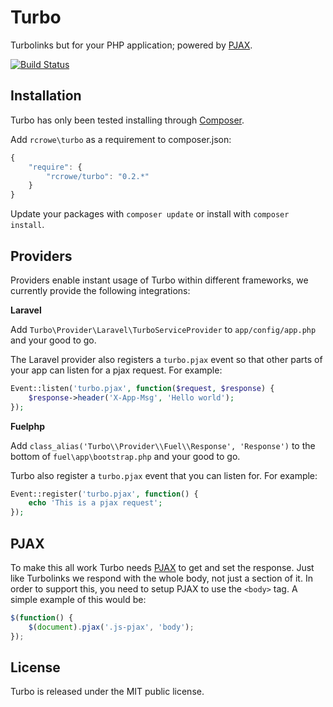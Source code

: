 Turbo
=====

Turbolinks but for your PHP application; powered by [PJAX](https://github.com/defunkt/jquery-pjax).

[![Build Status](https://travis-ci.org/rcrowe/Turbo.png?branch=master)](https://travis-ci.org/rcrowe/Turbo)

Installation
------------

Turbo has only been tested installing through [Composer](http://getcomposer.org/).

Add `rcrowe\turbo` as a requirement to composer.json:

```javascript
{
    "require": {
        "rcrowe/turbo": "0.2.*"
    }
}
```

Update your packages with `composer update` or install with `composer install`.

Providers
---------

Providers enable instant usage of Turbo within different frameworks, we currently provide the following integrations:

**Laravel**

Add `Turbo\Provider\Laravel\TurboServiceProvider` to `app/config/app.php` and your good to go.

The Laravel provider also registers a `turbo.pjax` event so that other parts of your app can listen for a pjax request. For example:

```php
Event::listen('turbo.pjax', function($request, $response) {
    $response->header('X-App-Msg', 'Hello world');
});
```

**Fuelphp**

Add `class_alias('Turbo\\Provider\\Fuel\\Response', 'Response')` to the bottom of `fuel\app\bootstrap.php` and your good to go.

Turbo also register a `turbo.pjax` event that you can listen for. For example:

```php
Event::register('turbo.pjax', function() {
    echo 'This is a pjax request';
});
```

PJAX
----

To make this all work Turbo needs [PJAX](https://github.com/defunkt/jquery-pjax) to get and set the response.
Just like Turbolinks we respond with the whole body, not just a section of it. In order to support this, you need
to setup PJAX to use the `<body>` tag. A simple example of this would be:

```js
$(function() {
    $(document).pjax('.js-pjax', 'body');
});
```

License
-------

Turbo is released under the MIT public license.
